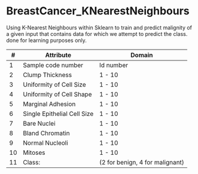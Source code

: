 # BreastCancer_KNearestNeighbours

Using K-Nearest Neighbours within Sklearn to train and predict malignity of a given input that contains data for which we attempt to predict the class. done for learning purposes only.

| #  | Attribute | Domain |
| - | ------------- | ---------- |
| 1  | Sample code number    | Id number |
| 2  | Clump Thickness | 1 - 10 |
| 3  | Uniformity of Cell Size  | 1 - 10 |
| 4  | Uniformity of Cell Shape  | 1 - 10 |
| 5  | Marginal Adhesion  | 1 - 10 |
| 6  | Single Epithelial Cell Size  | 1 - 10 |
| 7  | Bare Nuclei  | 1 - 10 |
| 8  | Bland Chromatin  | 1 - 10 |
| 9  | Normal Nucleoli  | 1 - 10 |
| 10  | Mitoses  | 1 - 10 |
| 11 | Class: | (2 for benign, 4 for malignant) |
